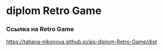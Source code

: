 # diplom  Retro Game  
### Ссылка на Retro Game
https://tatiana-nikonova.github.io/ajs-diplom-Retro-Game/dist
